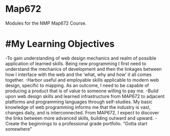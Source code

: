 # Map672
Modules for the NMP Map672 Course. 

# #My Learning Objectives
-To gain understanding of web design mechanics and realm of possible application of learned skills. Being new programming I first need to understand the mechanics of development and then the linkages between how I interface with the web and the ‘what, why and how’ it all comes together. 
-Harbor useful and employable skills applicable to modern web design, specific to mapping. As an outcome, I need to be capable of producing a product that is of value to someone willing to pay me. 
-Build upon web design skills and learned infrastructure from MAP672 to adjacent platforms and programming languages through self-studies. My basic knowledge of web programming informs me that the industry is vast, changes daily, and is interconnected. From MAP672, I expect to discover the links between more advanced skills, building outward and upward. 
-Create the beginnings to a professional grade portfolio. “Gotta start somewhere” 
